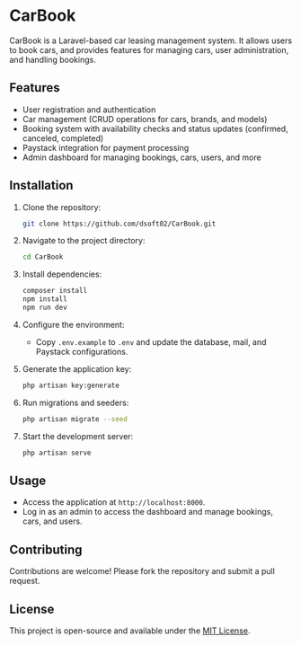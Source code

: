 # CarBook

CarBook is a Laravel-based car leasing management system. It allows users to book cars, and provides features for managing cars, user administration, and handling bookings.

## Features

- User registration and authentication
- Car management (CRUD operations for cars, brands, and models)
- Booking system with availability checks and status updates (confirmed, canceled, completed)
- Paystack integration for payment processing
- Admin dashboard for managing bookings, cars, users, and more

## Installation

1. Clone the repository:
   ```bash
   git clone https://github.com/dsoft02/CarBook.git
   ```

2. Navigate to the project directory:
   ```bash
   cd CarBook
   ```

3. Install dependencies:
   ```bash
   composer install
   npm install
   npm run dev
   ```

4. Configure the environment:
   - Copy `.env.example` to `.env` and update the database, mail, and Paystack configurations.

5. Generate the application key:
   ```bash
   php artisan key:generate
   ```

6. Run migrations and seeders:
   ```bash
   php artisan migrate --seed
   ```

7. Start the development server:
   ```bash
   php artisan serve
   ```

## Usage

- Access the application at `http://localhost:8000`.
- Log in as an admin to access the dashboard and manage bookings, cars, and users.

## Contributing

Contributions are welcome! Please fork the repository and submit a pull request.

## License

This project is open-source and available under the [MIT License](LICENSE).
